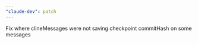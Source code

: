 ```yaml
---
"claude-dev": patch
---
```


Fix where clineMessages were not saving checkpoint commitHash on some messages

